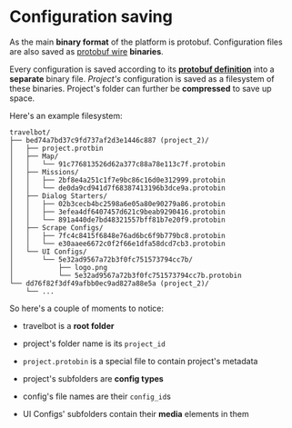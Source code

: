 # Configuration saving

As the main **binary format** of the platform is protobuf. Configuration files are also saved as [protobuf wire](https://protobuf.dev/programming-guides/encoding/) **binaries**.

Every configuration is saved according to its [**protobuf definition**](https://buf.build/seven-1/travelbot) into a **separate** binary file. _Project's_ configuration is saved as a filesystem of these binaries. Project's folder can further be **compressed** to save up space.

Here's an example filesystem:

```filesystem
travelbot/
├── bed74a7bd37c9fd737af2d3e1446c887 (project_2)/
│   ├── project.protbin
│   ├── Map/
│   │   └── 91c776813526d62a377c88a78e113c7f.protobin
│   ├── Missions/
│   │   ├── 2bf8e4a251c1f7e9bc86c16d0e312999.protobin
│   │   └── de0da9cd941d7f68387413196b3dce9a.protobin
│   ├── Dialog Starters/
│   │   ├── 02b3cecb4bc2598a6e05a80e90279a86.protobin
│   │   ├── 3efea4df6407457d621c9beab9290416.protobin
│   │   └── 891a440de7bd48321557bff81b7e20f9.protobin
│   ├── Scrape Configs/
│   │   ├── 7fc4c8415f6848e76ad6bc6f9b779bc8.protobin
│   │   └── e30aaee6672c0f2f66e1dfa58dcd7cb3.protobin
│   └── UI Configs/
│       └── 5e32ad9567a72b3f0fc751573794cc7b/
│           ├── logo.png
│           └── 5e32ad9567a72b3f0fc751573794cc7b.protobin
└── dd76f82f3df49afbb0ec9ad827a88e5a (project_2)/
    └── ...
```

<!-- Use this website https://tree.nathanfriend.io/?s=(%27options!(%27fancy!true~fullPath!false~trailingSlash!true~rootDot!false)~J(%27J%27travelbotAbed74a7bd37c9fd737af2d3e1446c887E*K.HtN*MapL91c776813526d62a377c88a78e113c7fOMissionsL2bf8e4a251c1f7e9bc86c16d0e312999Qde0da9cd941d7f68387413196b3dce9aODialog%20StartersL02b3cecb4bc2598a6e05a80e90279a86Q3efea4df6407457d621c9beab9290416Q891a440de7bd48321557bff81b7e20f9OScrapeFG7fc4c8415f6848e76ad6bc6f9b779bc8Qe30aaee6672c0f2f66e1dfa58dcd7cb3OUIFBL*logo.pngA*B-dd76f82f3df49afbb0ec9ad827a88e5aE%20...%27)~version!%271%27)*%20%20-.HtoNA%5Cn*BG5e32ad9567a72b3f0fc751573794cc7bE%20%7BK_2%7DAF%20ConfigsL**HproJsource!KHjectLAGNbinAO-*Q-G%01QONLKJHGFEBA-* to generate filesystem. -->

So here's a couple of moments to notice:

- travelbot is a **root folder**

- project's folder name is its `project_id`

- `project.protobin` is a special file to contain project's metadata

- project's subfolders are **config types**

- config's file names are their `config_id`s

- UI Configs' subfolders contain their **media** elements in them

